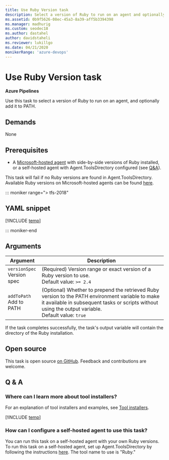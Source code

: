 ```yaml
---
title: Use Ruby Version task
description: Select a version of Ruby to run on an agent and optionally add it to PATH
ms.assetid: 0b9f5626-08ec-45a3-8a39-aff5b3394398
ms.manager: madhurig
ms.custom: seodec18
ms.author: dastahel
author: davidstaheli
ms.reviewer: lukillgo
ms.date: 04/21/2020
monikerRange: 'azure-devops'
---
```


# Use Ruby Version task

**Azure Pipelines**

Use this task to select a version of Ruby to run on an agent, and optionally add it to PATH.

## Demands

None

## Prerequisites

- A [Microsoft-hosted agent](../../agents/hosted.md#software) with side-by-side versions of Ruby installed, or a self-hosted agent with Agent.ToolsDirectory configured (see [Q&A](#how-can-i-configure-a-self-hosted-agent-to-use-this-task)).

This task will fail if no Ruby versions are found in Agent.ToolsDirectory. Available Ruby versions on Microsoft-hosted agents can be found [here](../../agents/hosted.md#software).

::: moniker range="> tfs-2018"

## YAML snippet

[!INCLUDE [temp](../includes/yaml/UseRubyVersionV0.md)]

::: moniker-end

## Arguments

| Argument                        | Description                                                                                                                                                                                                |
| ------------------------------- | ---------------------------------------------------------------------------------------------------------------------------------------------------------------------------------------------------------- |
| `versionSpec`<br/> Version spec | (Required) Version range or exact version of a Ruby version to use. <br/>Default value: `>= 2.4`                                                                                                           |
| `addToPath`<br/> Add to PATH    | (Optional) Whether to prepend the retrieved Ruby version to the PATH environment variable to make it available in subsequent tasks or scripts without using the output variable.<br/>Default value: `true` |

If the task completes successfully, the task's output variable will contain the directory of the Ruby installation.

## Open source

This task is open source [on GitHub](https://github.com/Microsoft/azure-pipelines-tasks). Feedback and contributions are welcome.

## Q & A

<!-- BEGINSECTION class="md-qanda" -->

### Where can I learn more about tool installers?

For an explanation of tool installers and examples, see [Tool installers](../../process/tasks.md#tool-installers).

[!INCLUDE [temp](../../includes/qa-agents.md)]

### How can I configure a self-hosted agent to use this task?

You can run this task on a self-hosted agent with your own Ruby versions.
To run this task on a self-hosted agent, set up Agent.ToolsDirectory by following the instructions [here](https://github.com/Microsoft/vsts-task-tool-lib/blob/master/docs/overview.md#tool-cache).
The tool name to use is "Ruby."

<!-- ENDSECTION -->

